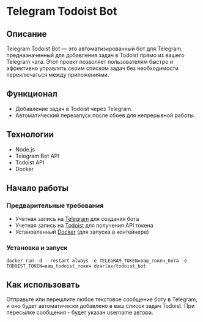 # Telegram Todoist Bot

## Описание

Telegram Todoist Bot — это автоматизированный бот для Telegram, предназначенный для добавления задач в Todoist прямо из вашего Telegram чата. Этот проект позволяет пользователям быстро и эффективно управлять своим списком задач без необходимости переключаться между приложениями.

## Функционал

- Добавление задач в Todoist через Telegram.
- Автоматический перезапуск после сбоев для непрерывной работы.

## Технологии

- Node.js
- Telegram Bot API
- Todoist API
- Docker

## Начало работы

### Предварительные требования

- Учетная запись на [Telegram](https://telegram.org/) для создания бота
- Учетная запись на [Todoist](https://todoist.com/) для получения API токена
- Установленный [Docker](https://www.docker.com/) (для запуска в контейнере)

### Установка и запуск

    docker run -d --restart always -e TELEGRAM_TOKEN=ваш_токен_бота -e TODOIST_TOKEN=ваш_todoist_токен dzarlax/todoist_bot

## Как использовать

Отправьте или перешлите любое текстовое сообщение боту в Telegram, и оно будет автоматически добавлено в ваш список задач Todoist. При пересылке сообщения - будет указан username автора.

